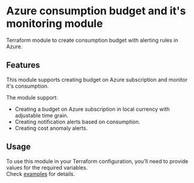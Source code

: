 # Azure consumption budget and it's monitoring module  

Terraform module to create consumption budget with alerting rules in Azure.  

## Features  

This module supports creating budget on Azure subscription and monitor it's consumption.  

The module support:  

- Creating a budget on Azure subscription in local currency with adjustable time grain.
- Creating notification alerts based on consumption. 
- Creating cost anomaly alerts.  

## Usage

To use this module in your Terraform configuration, you'll need to provide values for the required variables.  
Check [examples](./examples/) for details.  
